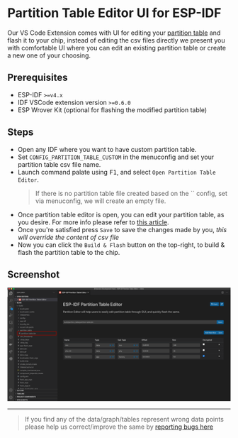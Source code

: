 # Partition Table Editor UI for ESP-IDF

Our VS Code Extension comes with UI for editing your [partition table](https://docs.espressif.com/projects/esp-idf/en/latest/esp32/api-guides/partition-tables.html) and flash it to your chip, instead of editing the csv files directly we present you with comfortable UI where you can edit an existing partition table or create a new one of your choosing.

## Prerequisites

- ESP-IDF `>=v4.x`
- IDF VSCode extension version `>=0.6.0`
- ESP Wrover Kit (optional for flashing the modified partition table)

## Steps

- Open any IDF where you want to have custom partition table.
- Set `CONFIG_PARTITION_TABLE_CUSTOM` in the menuconfig and set your partition table csv file name.
- Launch command palate using <kbd>F1</kbd>, and select `Open Partition Table Editor`.
  > If there is no partition table file created based on the `` config, set via menuconfig, we will create an empty file.
- Once partition table editor is open, you can edit your partition table, as you desire. For more info please refer to [this article](https://docs.espressif.com/projects/esp-idf/en/latest/esp32/api-guides/partition-tables.html).
- Once you're satisfied press `Save` to save the changes made by you, _this will override the content of csv file_
- Now you can click the `Build & Flash` button on the top-right, to build & flash the partition table to the chip.

## Screenshot

![Partition Table Editor UI](../media/screenshots/partition_table_editor.png)

---

> If you find any of the data/graph/tables represent wrong data points please help us correct/improve the same by [reporting bugs here](http://github.com/espressif/vscode-esp-idf-extension/issues)
